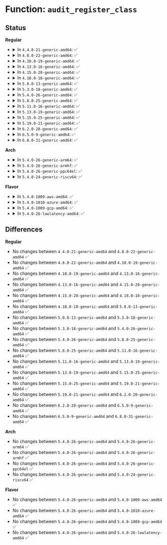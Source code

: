# Function: <code>audit_register_class</code>

## Status
<b>Regular</b>
<ul>
<li>
<details>
<summary>In <code>4.4.0-21-generic-amd64</code>: ✅</summary>

```c
int audit_register_class(int class, unsigned int * list)
```

```json
{
  "name": "audit_register_class",
  "collision_type": "Unique Global",
  "inline_type": "No",
  "funcs": [
    {
      "addr": 18446744071595107252,
      "name": "audit_register_class",
      "external": true,
      "loc": "kernel/auditfilter.c:176",
      "file": "kernel/auditfilter.c",
      "inline": "seen, unknown",
      "caller_inline": [],
      "caller_func": [
        "arch/x86/kernel/audit_64.c:audit_classes_init",
        "arch/x86/kernel/audit_64.c:audit_classes_init",
        "arch/x86/kernel/audit_64.c:audit_classes_init",
        "arch/x86/kernel/audit_64.c:audit_classes_init",
        "arch/x86/kernel/audit_64.c:audit_classes_init",
        "arch/x86/kernel/audit_64.c:audit_classes_init",
        "arch/x86/kernel/audit_64.c:audit_classes_init",
        "arch/x86/kernel/audit_64.c:audit_classes_init",
        "arch/x86/kernel/audit_64.c:audit_classes_init",
        "arch/x86/kernel/audit_64.c:audit_classes_init"
      ]
    }
  ],
  "symbols": [
    {
      "addr": 18446744071595107252,
      "name": "audit_register_class",
      "section": ".init.text",
      "bind": "STB_GLOBAL",
      "size": 124
    }
  ]
}
```
</details>
</li>
<li>
<details>
<summary>In <code>4.8.0-22-generic-amd64</code>: ✅</summary>

```c
int audit_register_class(int class, unsigned int * list)
```

```json
{
  "name": "audit_register_class",
  "collision_type": "Unique Global",
  "inline_type": "No",
  "funcs": [
    {
      "addr": 18446744071595276615,
      "name": "audit_register_class",
      "external": true,
      "loc": "kernel/auditfilter.c:176",
      "file": "kernel/auditfilter.c",
      "inline": "seen, unknown",
      "caller_inline": [],
      "caller_func": [
        "arch/x86/kernel/audit_64.c:audit_classes_init",
        "arch/x86/kernel/audit_64.c:audit_classes_init",
        "arch/x86/kernel/audit_64.c:audit_classes_init",
        "arch/x86/kernel/audit_64.c:audit_classes_init",
        "arch/x86/kernel/audit_64.c:audit_classes_init",
        "arch/x86/kernel/audit_64.c:audit_classes_init",
        "arch/x86/kernel/audit_64.c:audit_classes_init",
        "arch/x86/kernel/audit_64.c:audit_classes_init",
        "arch/x86/kernel/audit_64.c:audit_classes_init",
        "arch/x86/kernel/audit_64.c:audit_classes_init"
      ]
    }
  ],
  "symbols": [
    {
      "addr": 18446744071595276615,
      "name": "audit_register_class",
      "section": ".init.text",
      "bind": "STB_GLOBAL",
      "size": 124
    }
  ]
}
```
</details>
</li>
<li>
<details>
<summary>In <code>4.10.0-19-generic-amd64</code>: ✅</summary>

```c
int audit_register_class(int class, unsigned int * list)
```

```json
{
  "name": "audit_register_class",
  "collision_type": "Unique Global",
  "inline_type": "No",
  "funcs": [
    {
      "addr": 18446744071595523228,
      "name": "audit_register_class",
      "external": true,
      "loc": "kernel/auditfilter.c:176",
      "file": "kernel/auditfilter.c",
      "inline": "seen, unknown",
      "caller_inline": [],
      "caller_func": [
        "arch/x86/kernel/audit_64.c:audit_classes_init",
        "arch/x86/kernel/audit_64.c:audit_classes_init",
        "arch/x86/kernel/audit_64.c:audit_classes_init",
        "arch/x86/kernel/audit_64.c:audit_classes_init",
        "arch/x86/kernel/audit_64.c:audit_classes_init",
        "arch/x86/kernel/audit_64.c:audit_classes_init",
        "arch/x86/kernel/audit_64.c:audit_classes_init",
        "arch/x86/kernel/audit_64.c:audit_classes_init",
        "arch/x86/kernel/audit_64.c:audit_classes_init",
        "arch/x86/kernel/audit_64.c:audit_classes_init"
      ]
    }
  ],
  "symbols": [
    {
      "addr": 18446744071595523228,
      "name": "audit_register_class",
      "section": ".init.text",
      "bind": "STB_GLOBAL",
      "size": 124
    }
  ]
}
```
</details>
</li>
<li>
<details>
<summary>In <code>4.13.0-16-generic-amd64</code>: ✅</summary>

```c
int audit_register_class(int class, unsigned int * list)
```

```json
{
  "name": "audit_register_class",
  "collision_type": "Unique Global",
  "inline_type": "No",
  "funcs": [
    {
      "addr": 18446744071596442383,
      "name": "audit_register_class",
      "external": true,
      "loc": "kernel/auditfilter.c:176",
      "file": "kernel/auditfilter.c",
      "inline": "seen, unknown",
      "caller_inline": [],
      "caller_func": [
        "arch/x86/kernel/audit_64.c:audit_classes_init",
        "arch/x86/kernel/audit_64.c:audit_classes_init",
        "arch/x86/kernel/audit_64.c:audit_classes_init",
        "arch/x86/kernel/audit_64.c:audit_classes_init",
        "arch/x86/kernel/audit_64.c:audit_classes_init",
        "arch/x86/kernel/audit_64.c:audit_classes_init",
        "arch/x86/kernel/audit_64.c:audit_classes_init",
        "arch/x86/kernel/audit_64.c:audit_classes_init",
        "arch/x86/kernel/audit_64.c:audit_classes_init",
        "arch/x86/kernel/audit_64.c:audit_classes_init"
      ]
    }
  ],
  "symbols": [
    {
      "addr": 18446744071596442383,
      "name": "audit_register_class",
      "section": ".init.text",
      "bind": "STB_GLOBAL",
      "size": 136
    }
  ]
}
```
</details>
</li>
<li>
<details>
<summary>In <code>4.15.0-20-generic-amd64</code>: ✅</summary>

```c
int audit_register_class(int class, unsigned int * list)
```

```json
{
  "name": "audit_register_class",
  "collision_type": "Unique Global",
  "inline_type": "No",
  "funcs": [
    {
      "addr": 18446744071602768415,
      "name": "audit_register_class",
      "external": true,
      "loc": "kernel/auditfilter.c:178",
      "file": "kernel/auditfilter.c",
      "inline": "seen, unknown",
      "caller_inline": [],
      "caller_func": [
        "arch/x86/kernel/audit_64.c:audit_classes_init",
        "arch/x86/kernel/audit_64.c:audit_classes_init",
        "arch/x86/kernel/audit_64.c:audit_classes_init",
        "arch/x86/kernel/audit_64.c:audit_classes_init",
        "arch/x86/kernel/audit_64.c:audit_classes_init",
        "arch/x86/kernel/audit_64.c:audit_classes_init",
        "arch/x86/kernel/audit_64.c:audit_classes_init",
        "arch/x86/kernel/audit_64.c:audit_classes_init",
        "arch/x86/kernel/audit_64.c:audit_classes_init",
        "arch/x86/kernel/audit_64.c:audit_classes_init"
      ]
    }
  ],
  "symbols": [
    {
      "addr": 18446744071602768415,
      "name": "audit_register_class",
      "section": ".init.text",
      "bind": "STB_GLOBAL",
      "size": 136
    }
  ]
}
```
</details>
</li>
<li>
<details>
<summary>In <code>4.18.0-10-generic-amd64</code>: ✅</summary>

```c
int audit_register_class(int class, unsigned int * list)
```

```json
{
  "name": "audit_register_class",
  "collision_type": "Unique Global",
  "inline_type": "No",
  "funcs": [
    {
      "addr": 18446744071602942427,
      "name": "audit_register_class",
      "external": true,
      "loc": "kernel/auditfilter.c:178",
      "file": "kernel/auditfilter.c",
      "inline": "seen, unknown",
      "caller_inline": [],
      "caller_func": [
        "arch/x86/kernel/audit_64.c:audit_classes_init",
        "arch/x86/kernel/audit_64.c:audit_classes_init",
        "arch/x86/kernel/audit_64.c:audit_classes_init",
        "arch/x86/kernel/audit_64.c:audit_classes_init",
        "arch/x86/kernel/audit_64.c:audit_classes_init",
        "arch/x86/kernel/audit_64.c:audit_classes_init",
        "arch/x86/kernel/audit_64.c:audit_classes_init",
        "arch/x86/kernel/audit_64.c:audit_classes_init",
        "arch/x86/kernel/audit_64.c:audit_classes_init",
        "arch/x86/kernel/audit_64.c:audit_classes_init"
      ]
    }
  ],
  "symbols": [
    {
      "addr": 18446744071602942427,
      "name": "audit_register_class",
      "section": ".init.text",
      "bind": "STB_GLOBAL",
      "size": 129
    }
  ]
}
```
</details>
</li>
<li>
<details>
<summary>In <code>5.0.0-13-generic-amd64</code>: ✅</summary>

```c
int audit_register_class(int class, unsigned int * list)
```

```json
{
  "name": "audit_register_class",
  "collision_type": "Unique Global",
  "inline_type": "No",
  "funcs": [
    {
      "addr": 18446744071604740359,
      "name": "audit_register_class",
      "external": true,
      "loc": "kernel/auditfilter.c:178",
      "file": "kernel/auditfilter.c",
      "inline": "seen, unknown",
      "caller_inline": [],
      "caller_func": [
        "arch/x86/kernel/audit_64.c:audit_classes_init",
        "arch/x86/kernel/audit_64.c:audit_classes_init",
        "arch/x86/kernel/audit_64.c:audit_classes_init",
        "arch/x86/kernel/audit_64.c:audit_classes_init",
        "arch/x86/kernel/audit_64.c:audit_classes_init",
        "arch/x86/kernel/audit_64.c:audit_classes_init",
        "arch/x86/kernel/audit_64.c:audit_classes_init",
        "arch/x86/kernel/audit_64.c:audit_classes_init",
        "arch/x86/kernel/audit_64.c:audit_classes_init",
        "arch/x86/kernel/audit_64.c:audit_classes_init"
      ]
    }
  ],
  "symbols": [
    {
      "addr": 18446744071604740359,
      "name": "audit_register_class",
      "section": ".init.text",
      "bind": "STB_GLOBAL",
      "size": 129
    }
  ]
}
```
</details>
</li>
<li>
<details>
<summary>In <code>5.3.0-18-generic-amd64</code>: ✅</summary>

```c
int audit_register_class(int class, unsigned int * list)
```

```json
{
  "name": "audit_register_class",
  "collision_type": "Unique Global",
  "inline_type": "No",
  "funcs": [
    {
      "addr": 18446744071604842080,
      "name": "audit_register_class",
      "external": true,
      "loc": "kernel/auditfilter.c:165",
      "file": "kernel/auditfilter.c",
      "inline": "seen, unknown",
      "caller_inline": [],
      "caller_func": [
        "arch/x86/kernel/audit_64.c:audit_classes_init",
        "arch/x86/kernel/audit_64.c:audit_classes_init",
        "arch/x86/kernel/audit_64.c:audit_classes_init",
        "arch/x86/kernel/audit_64.c:audit_classes_init",
        "arch/x86/kernel/audit_64.c:audit_classes_init",
        "arch/x86/kernel/audit_64.c:audit_classes_init",
        "arch/x86/kernel/audit_64.c:audit_classes_init",
        "arch/x86/kernel/audit_64.c:audit_classes_init",
        "arch/x86/kernel/audit_64.c:audit_classes_init",
        "arch/x86/kernel/audit_64.c:audit_classes_init"
      ]
    }
  ],
  "symbols": [
    {
      "addr": 18446744071604842080,
      "name": "audit_register_class",
      "section": ".init.text",
      "bind": "STB_GLOBAL",
      "size": 129
    }
  ]
}
```
</details>
</li>
<li>
<details>
<summary>In <code>5.4.0-26-generic-amd64</code>: ✅</summary>

```c
int audit_register_class(int class, unsigned int * list)
```

```json
{
  "name": "audit_register_class",
  "collision_type": "Unique Global",
  "inline_type": "No",
  "funcs": [
    {
      "addr": 18446744071604876098,
      "name": "audit_register_class",
      "external": true,
      "loc": "kernel/auditfilter.c:165",
      "file": "kernel/auditfilter.c",
      "inline": "seen, unknown",
      "caller_inline": [],
      "caller_func": [
        "arch/x86/kernel/audit_64.c:audit_classes_init",
        "arch/x86/kernel/audit_64.c:audit_classes_init",
        "arch/x86/kernel/audit_64.c:audit_classes_init",
        "arch/x86/kernel/audit_64.c:audit_classes_init",
        "arch/x86/kernel/audit_64.c:audit_classes_init",
        "arch/x86/kernel/audit_64.c:audit_classes_init",
        "arch/x86/kernel/audit_64.c:audit_classes_init",
        "arch/x86/kernel/audit_64.c:audit_classes_init",
        "arch/x86/kernel/audit_64.c:audit_classes_init",
        "arch/x86/kernel/audit_64.c:audit_classes_init"
      ]
    }
  ],
  "symbols": [
    {
      "addr": 18446744071604876098,
      "name": "audit_register_class",
      "section": ".init.text",
      "bind": "STB_GLOBAL",
      "size": 129
    }
  ]
}
```
</details>
</li>
<li>
<details>
<summary>In <code>5.8.0-25-generic-amd64</code>: ✅</summary>

```c
int audit_register_class(int class, unsigned int * list)
```

```json
{
  "name": "audit_register_class",
  "collision_type": "Unique Global",
  "inline_type": "No",
  "funcs": [
    {
      "addr": 18446744071609203939,
      "name": "audit_register_class",
      "external": true,
      "loc": "kernel/auditfilter.c:165",
      "file": "kernel/auditfilter.c",
      "inline": "seen, unknown",
      "caller_inline": [],
      "caller_func": [
        "arch/x86/kernel/audit_64.c:audit_classes_init",
        "arch/x86/kernel/audit_64.c:audit_classes_init",
        "arch/x86/kernel/audit_64.c:audit_classes_init",
        "arch/x86/kernel/audit_64.c:audit_classes_init",
        "arch/x86/kernel/audit_64.c:audit_classes_init",
        "arch/x86/kernel/audit_64.c:audit_classes_init",
        "arch/x86/kernel/audit_64.c:audit_classes_init",
        "arch/x86/kernel/audit_64.c:audit_classes_init",
        "arch/x86/kernel/audit_64.c:audit_classes_init",
        "arch/x86/kernel/audit_64.c:audit_classes_init"
      ]
    }
  ],
  "symbols": [
    {
      "addr": 18446744071609203939,
      "name": "audit_register_class",
      "section": ".init.text",
      "bind": "STB_GLOBAL",
      "size": 129
    }
  ]
}
```
</details>
</li>
<li>
<details>
<summary>In <code>5.11.0-16-generic-amd64</code>: ✅</summary>

```c
int audit_register_class(int class, unsigned int * list)
```

```json
{
  "name": "audit_register_class",
  "collision_type": "Unique Global",
  "inline_type": "No",
  "funcs": [
    {
      "addr": 18446744071612270522,
      "name": "audit_register_class",
      "external": true,
      "loc": "kernel/auditfilter.c:165",
      "file": "kernel/auditfilter.c",
      "inline": "seen, unknown",
      "caller_inline": [],
      "caller_func": [
        "arch/x86/kernel/audit_64.c:audit_classes_init",
        "arch/x86/kernel/audit_64.c:audit_classes_init",
        "arch/x86/kernel/audit_64.c:audit_classes_init",
        "arch/x86/kernel/audit_64.c:audit_classes_init",
        "arch/x86/kernel/audit_64.c:audit_classes_init",
        "arch/x86/kernel/audit_64.c:audit_classes_init",
        "arch/x86/kernel/audit_64.c:audit_classes_init",
        "arch/x86/kernel/audit_64.c:audit_classes_init",
        "arch/x86/kernel/audit_64.c:audit_classes_init",
        "arch/x86/kernel/audit_64.c:audit_classes_init"
      ]
    }
  ],
  "symbols": [
    {
      "addr": 18446744071612270522,
      "name": "audit_register_class",
      "section": ".init.text",
      "bind": "STB_GLOBAL",
      "size": 129
    }
  ]
}
```
</details>
</li>
<li>
<details>
<summary>In <code>5.13.0-19-generic-amd64</code>: ✅</summary>

```c
int audit_register_class(int class, unsigned int * list)
```

```json
{
  "name": "audit_register_class",
  "collision_type": "Unique Global",
  "inline_type": "No",
  "funcs": [
    {
      "addr": 18446744071614411679,
      "name": "audit_register_class",
      "external": true,
      "loc": "kernel/auditfilter.c:165",
      "file": "kernel/auditfilter.c",
      "inline": "seen, unknown",
      "caller_inline": [],
      "caller_func": [
        "arch/x86/kernel/audit_64.c:audit_classes_init",
        "arch/x86/kernel/audit_64.c:audit_classes_init",
        "arch/x86/kernel/audit_64.c:audit_classes_init",
        "arch/x86/kernel/audit_64.c:audit_classes_init",
        "arch/x86/kernel/audit_64.c:audit_classes_init",
        "arch/x86/kernel/audit_64.c:audit_classes_init",
        "arch/x86/kernel/audit_64.c:audit_classes_init",
        "arch/x86/kernel/audit_64.c:audit_classes_init",
        "arch/x86/kernel/audit_64.c:audit_classes_init",
        "arch/x86/kernel/audit_64.c:audit_classes_init"
      ]
    }
  ],
  "symbols": [
    {
      "addr": 18446744071614411679,
      "name": "audit_register_class",
      "section": ".init.text",
      "bind": "STB_GLOBAL",
      "size": 129
    }
  ]
}
```
</details>
</li>
<li>
<details>
<summary>In <code>5.15.0-25-generic-amd64</code>: ✅</summary>

```c
int audit_register_class(int class, unsigned int * list)
```

```json
{
  "name": "audit_register_class",
  "collision_type": "Unique Global",
  "inline_type": "No",
  "funcs": [
    {
      "addr": 18446744071615348042,
      "name": "audit_register_class",
      "external": true,
      "loc": "kernel/auditfilter.c:165",
      "file": "kernel/auditfilter.c",
      "inline": "seen, unknown",
      "caller_inline": [],
      "caller_func": [
        "arch/x86/kernel/audit_64.c:audit_classes_init",
        "arch/x86/kernel/audit_64.c:audit_classes_init",
        "arch/x86/kernel/audit_64.c:audit_classes_init",
        "arch/x86/kernel/audit_64.c:audit_classes_init",
        "arch/x86/kernel/audit_64.c:audit_classes_init",
        "arch/x86/kernel/audit_64.c:audit_classes_init",
        "arch/x86/kernel/audit_64.c:audit_classes_init",
        "arch/x86/kernel/audit_64.c:audit_classes_init",
        "arch/x86/kernel/audit_64.c:audit_classes_init",
        "arch/x86/kernel/audit_64.c:audit_classes_init"
      ]
    }
  ],
  "symbols": [
    {
      "addr": 18446744071615348042,
      "name": "audit_register_class",
      "section": ".init.text",
      "bind": "STB_GLOBAL",
      "size": 179
    }
  ]
}
```
</details>
</li>
<li>
<details>
<summary>In <code>5.19.0-21-generic-amd64</code>: ✅</summary>

```c
int audit_register_class(int class, unsigned int * list)
```

```json
{
  "name": "audit_register_class",
  "collision_type": "Unique Global",
  "inline_type": "No",
  "funcs": [
    {
      "addr": 18446744071617133306,
      "name": "audit_register_class",
      "external": true,
      "loc": "kernel/auditfilter.c:168",
      "file": "kernel/auditfilter.c",
      "inline": "seen, unknown",
      "caller_inline": [],
      "caller_func": [
        "arch/x86/kernel/audit_64.c:audit_classes_init",
        "arch/x86/kernel/audit_64.c:audit_classes_init",
        "arch/x86/kernel/audit_64.c:audit_classes_init",
        "arch/x86/kernel/audit_64.c:audit_classes_init",
        "arch/x86/kernel/audit_64.c:audit_classes_init",
        "arch/x86/kernel/audit_64.c:audit_classes_init",
        "arch/x86/kernel/audit_64.c:audit_classes_init",
        "arch/x86/kernel/audit_64.c:audit_classes_init",
        "arch/x86/kernel/audit_64.c:audit_classes_init",
        "arch/x86/kernel/audit_64.c:audit_classes_init"
      ]
    }
  ],
  "symbols": [
    {
      "addr": 18446744071617133306,
      "name": "audit_register_class",
      "section": ".init.text",
      "bind": "STB_GLOBAL",
      "size": 196
    }
  ]
}
```
</details>
</li>
<li>
<details>
<summary>In <code>6.2.0-20-generic-amd64</code>: ✅</summary>

```c
int audit_register_class(int class, unsigned int * list)
```

```json
{
  "name": "audit_register_class",
  "collision_type": "Unique Global",
  "inline_type": "No",
  "funcs": [
    {
      "addr": 18446744071627807488,
      "name": "audit_register_class",
      "external": true,
      "loc": "kernel/auditfilter.c:168",
      "file": "kernel/auditfilter.c",
      "inline": "seen, unknown",
      "caller_inline": [],
      "caller_func": [
        "arch/x86/kernel/audit_64.c:audit_classes_init",
        "arch/x86/kernel/audit_64.c:audit_classes_init",
        "arch/x86/kernel/audit_64.c:audit_classes_init",
        "arch/x86/kernel/audit_64.c:audit_classes_init",
        "arch/x86/kernel/audit_64.c:audit_classes_init",
        "arch/x86/kernel/audit_64.c:audit_classes_init",
        "arch/x86/kernel/audit_64.c:audit_classes_init",
        "arch/x86/kernel/audit_64.c:audit_classes_init",
        "arch/x86/kernel/audit_64.c:audit_classes_init",
        "arch/x86/kernel/audit_64.c:audit_classes_init"
      ]
    }
  ],
  "symbols": [
    {
      "addr": 18446744071627807488,
      "name": "audit_register_class",
      "section": ".init.text",
      "bind": "STB_GLOBAL",
      "size": 252
    }
  ]
}
```
</details>
</li>
<li>
<details>
<summary>In <code>6.5.0-9-generic-amd64</code>: ✅</summary>

```c
int audit_register_class(int class, unsigned int * list)
```

```json
{
  "name": "audit_register_class",
  "collision_type": "Unique Global",
  "inline_type": "No",
  "funcs": [
    {
      "addr": 18446744071619570352,
      "name": "audit_register_class",
      "external": true,
      "loc": "kernel/auditfilter.c:168",
      "file": "kernel/auditfilter.c",
      "inline": "seen, unknown",
      "caller_inline": [],
      "caller_func": [
        "arch/x86/kernel/audit_64.c:audit_classes_init",
        "arch/x86/kernel/audit_64.c:audit_classes_init",
        "arch/x86/kernel/audit_64.c:audit_classes_init",
        "arch/x86/kernel/audit_64.c:audit_classes_init",
        "arch/x86/kernel/audit_64.c:audit_classes_init",
        "arch/x86/kernel/audit_64.c:audit_classes_init",
        "arch/x86/kernel/audit_64.c:audit_classes_init",
        "arch/x86/kernel/audit_64.c:audit_classes_init",
        "arch/x86/kernel/audit_64.c:audit_classes_init",
        "arch/x86/kernel/audit_64.c:audit_classes_init"
      ]
    }
  ],
  "symbols": [
    {
      "addr": 18446744071619570352,
      "name": "audit_register_class",
      "section": ".init.text",
      "bind": "STB_GLOBAL",
      "size": 252
    }
  ]
}
```
</details>
</li>
<li>
<details>
<summary>In <code>6.8.0-31-generic-amd64</code>: ✅</summary>

```c
int audit_register_class(int class, unsigned int * list)
```

```json
{
  "name": "audit_register_class",
  "collision_type": "Unique Global",
  "inline_type": "No",
  "funcs": [
    {
      "addr": 18446744071621873392,
      "name": "audit_register_class",
      "external": true,
      "loc": "kernel/auditfilter.c:168",
      "file": "kernel/auditfilter.c",
      "inline": "seen, unknown",
      "caller_inline": [],
      "caller_func": [
        "arch/x86/kernel/audit_64.c:audit_classes_init",
        "arch/x86/kernel/audit_64.c:audit_classes_init",
        "arch/x86/kernel/audit_64.c:audit_classes_init",
        "arch/x86/kernel/audit_64.c:audit_classes_init",
        "arch/x86/kernel/audit_64.c:audit_classes_init",
        "arch/x86/kernel/audit_64.c:audit_classes_init",
        "arch/x86/kernel/audit_64.c:audit_classes_init",
        "arch/x86/kernel/audit_64.c:audit_classes_init",
        "arch/x86/kernel/audit_64.c:audit_classes_init",
        "arch/x86/kernel/audit_64.c:audit_classes_init"
      ]
    }
  ],
  "symbols": [
    {
      "addr": 18446744071621873392,
      "name": "audit_register_class",
      "section": ".init.text",
      "bind": "STB_GLOBAL",
      "size": 299
    }
  ]
}
```
</details>
</li>
</ul>
<b>Arch</b>
<ul>
<li>
<details>
<summary>In <code>5.4.0-26-generic-arm64</code>: ✅</summary>

```c
int audit_register_class(int class, unsigned int * list)
```

```json
{
  "name": "audit_register_class",
  "collision_type": "Unique Global",
  "inline_type": "No",
  "funcs": [
    {
      "addr": 18446603336510912856,
      "name": "audit_register_class",
      "external": true,
      "loc": "kernel/auditfilter.c:165",
      "file": "kernel/auditfilter.c",
      "inline": "seen, unknown",
      "caller_inline": [],
      "caller_func": [
        "lib/audit.c:audit_classes_init",
        "lib/audit.c:audit_classes_init",
        "lib/audit.c:audit_classes_init",
        "lib/audit.c:audit_classes_init",
        "lib/audit.c:audit_classes_init",
        "lib/audit.c:audit_classes_init",
        "lib/audit.c:audit_classes_init",
        "lib/audit.c:audit_classes_init",
        "lib/audit.c:audit_classes_init",
        "lib/audit.c:audit_classes_init"
      ]
    }
  ],
  "symbols": [
    {
      "addr": 18446603336510912856,
      "name": "audit_register_class",
      "section": ".init.text",
      "bind": "STB_GLOBAL",
      "size": 168
    }
  ]
}
```
</details>
</li>
<li>
<details>
<summary>In <code>5.4.0-26-generic-armhf</code>: ✅</summary>

```c
int audit_register_class(int class, unsigned int * list)
```

```json
{
  "name": "audit_register_class",
  "collision_type": "Unique Global",
  "inline_type": "No",
  "funcs": [
    {
      "addr": 3243400816,
      "name": "audit_register_class",
      "external": true,
      "loc": "kernel/auditfilter.c:165",
      "file": "kernel/auditfilter.c",
      "inline": "seen, unknown",
      "caller_inline": [],
      "caller_func": [
        "lib/audit.c:audit_classes_init",
        "lib/audit.c:audit_classes_init",
        "lib/audit.c:audit_classes_init",
        "lib/audit.c:audit_classes_init",
        "lib/audit.c:audit_classes_init"
      ]
    }
  ],
  "symbols": [
    {
      "addr": 3243400816,
      "name": "audit_register_class",
      "section": ".init.text",
      "bind": "STB_GLOBAL",
      "size": 172
    }
  ]
}
```
</details>
</li>
<li>
<details>
<summary>In <code>5.4.0-26-generic-ppc64el</code>: ✅</summary>

```c
int audit_register_class(int class, unsigned int * list)
```

```json
{
  "name": "audit_register_class",
  "collision_type": "Unique Global",
  "inline_type": "No",
  "funcs": [
    {
      "addr": 13835058055302550852,
      "name": "audit_register_class",
      "external": true,
      "loc": "kernel/auditfilter.c:165",
      "file": "kernel/auditfilter.c",
      "inline": "seen, unknown",
      "caller_inline": [],
      "caller_func": [
        "arch/powerpc/kernel/audit.c:audit_classes_init",
        "arch/powerpc/kernel/audit.c:audit_classes_init",
        "arch/powerpc/kernel/audit.c:audit_classes_init",
        "arch/powerpc/kernel/audit.c:audit_classes_init",
        "arch/powerpc/kernel/audit.c:audit_classes_init",
        "arch/powerpc/kernel/audit.c:audit_classes_init",
        "arch/powerpc/kernel/audit.c:audit_classes_init",
        "arch/powerpc/kernel/audit.c:audit_classes_init",
        "arch/powerpc/kernel/audit.c:audit_classes_init",
        "arch/powerpc/kernel/audit.c:audit_classes_init"
      ]
    }
  ],
  "symbols": [
    {
      "addr": 13835058055302550852,
      "name": "audit_register_class",
      "section": ".init.text",
      "bind": "STB_GLOBAL",
      "size": 208
    }
  ]
}
```
</details>
</li>
<li>
<details>
<summary>In <code>5.4.0-24-generic-riscv64</code>: ✅</summary>

```c
int audit_register_class(int class, unsigned int * list)
```

```json
{
  "name": "audit_register_class",
  "collision_type": "Unique Global",
  "inline_type": "No",
  "funcs": [
    {
      "addr": 18446743936270650582,
      "name": "audit_register_class",
      "external": true,
      "loc": "kernel/auditfilter.c:165",
      "file": "kernel/auditfilter.c",
      "inline": "seen, unknown",
      "caller_inline": [],
      "caller_func": [
        "lib/audit.c:audit_classes_init",
        "lib/audit.c:audit_classes_init",
        "lib/audit.c:audit_classes_init",
        "lib/audit.c:audit_classes_init",
        "lib/audit.c:audit_classes_init"
      ]
    }
  ],
  "symbols": [
    {
      "addr": 18446743936270650582,
      "name": "audit_register_class",
      "section": ".init.text",
      "bind": "STB_GLOBAL",
      "size": 138
    }
  ]
}
```
</details>
</li>
</ul>
<b>Flavor</b>
<ul>
<li>
<details>
<summary>In <code>5.4.0-1009-aws-amd64</code>: ✅</summary>

```c
int audit_register_class(int class, unsigned int * list)
```

```json
{
  "name": "audit_register_class",
  "collision_type": "Unique Global",
  "inline_type": "No",
  "funcs": [
    {
      "addr": 18446744071604781555,
      "name": "audit_register_class",
      "external": true,
      "loc": "kernel/auditfilter.c:165",
      "file": "kernel/auditfilter.c",
      "inline": "seen, unknown",
      "caller_inline": [],
      "caller_func": [
        "arch/x86/kernel/audit_64.c:audit_classes_init",
        "arch/x86/kernel/audit_64.c:audit_classes_init",
        "arch/x86/kernel/audit_64.c:audit_classes_init",
        "arch/x86/kernel/audit_64.c:audit_classes_init",
        "arch/x86/kernel/audit_64.c:audit_classes_init",
        "arch/x86/kernel/audit_64.c:audit_classes_init",
        "arch/x86/kernel/audit_64.c:audit_classes_init",
        "arch/x86/kernel/audit_64.c:audit_classes_init",
        "arch/x86/kernel/audit_64.c:audit_classes_init",
        "arch/x86/kernel/audit_64.c:audit_classes_init"
      ]
    }
  ],
  "symbols": [
    {
      "addr": 18446744071604781555,
      "name": "audit_register_class",
      "section": ".init.text",
      "bind": "STB_GLOBAL",
      "size": 129
    }
  ]
}
```
</details>
</li>
<li>
<details>
<summary>In <code>5.4.0-1010-azure-amd64</code>: ✅</summary>

```c
int audit_register_class(int class, unsigned int * list)
```

```json
{
  "name": "audit_register_class",
  "collision_type": "Unique Global",
  "inline_type": "No",
  "funcs": [
    {
      "addr": 18446744071604750470,
      "name": "audit_register_class",
      "external": true,
      "loc": "kernel/auditfilter.c:165",
      "file": "kernel/auditfilter.c",
      "inline": "seen, unknown",
      "caller_inline": [],
      "caller_func": [
        "arch/x86/kernel/audit_64.c:audit_classes_init",
        "arch/x86/kernel/audit_64.c:audit_classes_init",
        "arch/x86/kernel/audit_64.c:audit_classes_init",
        "arch/x86/kernel/audit_64.c:audit_classes_init",
        "arch/x86/kernel/audit_64.c:audit_classes_init",
        "arch/x86/kernel/audit_64.c:audit_classes_init",
        "arch/x86/kernel/audit_64.c:audit_classes_init",
        "arch/x86/kernel/audit_64.c:audit_classes_init",
        "arch/x86/kernel/audit_64.c:audit_classes_init",
        "arch/x86/kernel/audit_64.c:audit_classes_init"
      ]
    }
  ],
  "symbols": [
    {
      "addr": 18446744071604750470,
      "name": "audit_register_class",
      "section": ".init.text",
      "bind": "STB_GLOBAL",
      "size": 129
    }
  ]
}
```
</details>
</li>
<li>
<details>
<summary>In <code>5.4.0-1009-gcp-amd64</code>: ✅</summary>

```c
int audit_register_class(int class, unsigned int * list)
```

```json
{
  "name": "audit_register_class",
  "collision_type": "Unique Global",
  "inline_type": "No",
  "funcs": [
    {
      "addr": 18446744071604858742,
      "name": "audit_register_class",
      "external": true,
      "loc": "kernel/auditfilter.c:165",
      "file": "kernel/auditfilter.c",
      "inline": "seen, unknown",
      "caller_inline": [],
      "caller_func": [
        "arch/x86/kernel/audit_64.c:audit_classes_init",
        "arch/x86/kernel/audit_64.c:audit_classes_init",
        "arch/x86/kernel/audit_64.c:audit_classes_init",
        "arch/x86/kernel/audit_64.c:audit_classes_init",
        "arch/x86/kernel/audit_64.c:audit_classes_init",
        "arch/x86/kernel/audit_64.c:audit_classes_init",
        "arch/x86/kernel/audit_64.c:audit_classes_init",
        "arch/x86/kernel/audit_64.c:audit_classes_init",
        "arch/x86/kernel/audit_64.c:audit_classes_init",
        "arch/x86/kernel/audit_64.c:audit_classes_init"
      ]
    }
  ],
  "symbols": [
    {
      "addr": 18446744071604858742,
      "name": "audit_register_class",
      "section": ".init.text",
      "bind": "STB_GLOBAL",
      "size": 129
    }
  ]
}
```
</details>
</li>
<li>
<details>
<summary>In <code>5.4.0-26-lowlatency-amd64</code>: ✅</summary>

```c
int audit_register_class(int class, unsigned int * list)
```

```json
{
  "name": "audit_register_class",
  "collision_type": "Unique Global",
  "inline_type": "No",
  "funcs": [
    {
      "addr": 18446744071604880240,
      "name": "audit_register_class",
      "external": true,
      "loc": "kernel/auditfilter.c:165",
      "file": "kernel/auditfilter.c",
      "inline": "seen, unknown",
      "caller_inline": [],
      "caller_func": [
        "arch/x86/kernel/audit_64.c:audit_classes_init",
        "arch/x86/kernel/audit_64.c:audit_classes_init",
        "arch/x86/kernel/audit_64.c:audit_classes_init",
        "arch/x86/kernel/audit_64.c:audit_classes_init",
        "arch/x86/kernel/audit_64.c:audit_classes_init",
        "arch/x86/kernel/audit_64.c:audit_classes_init",
        "arch/x86/kernel/audit_64.c:audit_classes_init",
        "arch/x86/kernel/audit_64.c:audit_classes_init",
        "arch/x86/kernel/audit_64.c:audit_classes_init",
        "arch/x86/kernel/audit_64.c:audit_classes_init"
      ]
    }
  ],
  "symbols": [
    {
      "addr": 18446744071604880240,
      "name": "audit_register_class",
      "section": ".init.text",
      "bind": "STB_GLOBAL",
      "size": 129
    }
  ]
}
```
</details>
</li>
</ul>

## Differences
<b>Regular</b>
<ul>
<li>
No changes between <code>4.4.0-21-generic-amd64</code> and <code>4.8.0-22-generic-amd64</code> ✅
</li>
<li>
No changes between <code>4.8.0-22-generic-amd64</code> and <code>4.10.0-19-generic-amd64</code> ✅
</li>
<li>
No changes between <code>4.10.0-19-generic-amd64</code> and <code>4.13.0-16-generic-amd64</code> ✅
</li>
<li>
No changes between <code>4.13.0-16-generic-amd64</code> and <code>4.15.0-20-generic-amd64</code> ✅
</li>
<li>
No changes between <code>4.15.0-20-generic-amd64</code> and <code>4.18.0-10-generic-amd64</code> ✅
</li>
<li>
No changes between <code>4.18.0-10-generic-amd64</code> and <code>5.0.0-13-generic-amd64</code> ✅
</li>
<li>
No changes between <code>5.0.0-13-generic-amd64</code> and <code>5.3.0-18-generic-amd64</code> ✅
</li>
<li>
No changes between <code>5.3.0-18-generic-amd64</code> and <code>5.4.0-26-generic-amd64</code> ✅
</li>
<li>
No changes between <code>5.4.0-26-generic-amd64</code> and <code>5.8.0-25-generic-amd64</code> ✅
</li>
<li>
No changes between <code>5.8.0-25-generic-amd64</code> and <code>5.11.0-16-generic-amd64</code> ✅
</li>
<li>
No changes between <code>5.11.0-16-generic-amd64</code> and <code>5.13.0-19-generic-amd64</code> ✅
</li>
<li>
No changes between <code>5.13.0-19-generic-amd64</code> and <code>5.15.0-25-generic-amd64</code> ✅
</li>
<li>
No changes between <code>5.15.0-25-generic-amd64</code> and <code>5.19.0-21-generic-amd64</code> ✅
</li>
<li>
No changes between <code>5.19.0-21-generic-amd64</code> and <code>6.2.0-20-generic-amd64</code> ✅
</li>
<li>
No changes between <code>6.2.0-20-generic-amd64</code> and <code>6.5.0-9-generic-amd64</code> ✅
</li>
<li>
No changes between <code>6.5.0-9-generic-amd64</code> and <code>6.8.0-31-generic-amd64</code> ✅
</li>
</ul>
<b>Arch</b>
<ul>
<li>
No changes between <code>5.4.0-26-generic-amd64</code> and <code>5.4.0-26-generic-arm64</code> ✅
</li>
<li>
No changes between <code>5.4.0-26-generic-amd64</code> and <code>5.4.0-26-generic-armhf</code> ✅
</li>
<li>
No changes between <code>5.4.0-26-generic-amd64</code> and <code>5.4.0-26-generic-ppc64el</code> ✅
</li>
<li>
No changes between <code>5.4.0-26-generic-amd64</code> and <code>5.4.0-24-generic-riscv64</code> ✅
</li>
</ul>
<b>Flavor</b>
<ul>
<li>
No changes between <code>5.4.0-26-generic-amd64</code> and <code>5.4.0-1009-aws-amd64</code> ✅
</li>
<li>
No changes between <code>5.4.0-26-generic-amd64</code> and <code>5.4.0-1010-azure-amd64</code> ✅
</li>
<li>
No changes between <code>5.4.0-26-generic-amd64</code> and <code>5.4.0-1009-gcp-amd64</code> ✅
</li>
<li>
No changes between <code>5.4.0-26-generic-amd64</code> and <code>5.4.0-26-lowlatency-amd64</code> ✅
</li>
</ul>
